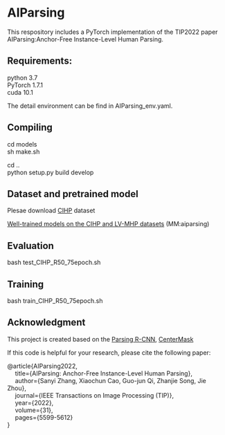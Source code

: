 # AIParsing
This respository includes a PyTorch implementation of the TIP2022 paper AIParsing:Anchor-Free Instance-Level Human Parsing. 

## Requirements:<br>
python 3.7<br>
PyTorch 1.7.1<br>
cuda 10.1 <br>

The detail environment can be find in AIParsing_env.yaml.

## Compiling<br>

cd models<br>
sh make.sh<br>

cd ..<br>
python setup.py build develop<br>


## Dataset and pretrained model<br>
Plesae download [CIHP](https://drive.google.com/open?id=1OLBd23ufm6CU8CZmLEYMdF-x2b8mRgxV) dataset<br>

[Well-trained models on the CIHP and LV-MHP datasets](https://tjueducn-my.sharepoint.com/:f:/g/personal/zhangsanyi_tju_edu_cn/EhLaPw8f2nBAsosG1FaOZ4MBkmcQkTy61SrvbOZ7jR9xHA?e=wbbmgq) (MM:aiparsing)<br>


## Evaluation<br>
bash test_CIHP_R50_75epoch.sh<br>

## Training<br>
bash train_CIHP_R50_75epoch.sh<br>

## Acknowledgment  
This project is created based on the [Parsing R-CNN](https://github.com/soeaver/Parsing-R-CNN), [CenterMask](https://github.com/youngwanLEE/CenterMask)

If this code is helpful for your research, please cite the following paper:

<p>
@article{AIParsing2022,<br>
&emsp;  title={AIParsing: Anchor-Free Instance-Level Human Parsing},<br>
&emsp;   author={Sanyi Zhang, Xiaochun Cao, Guo-jun Qi, Zhanjie Song, Jie Zhou},<br>
&emsp;       journal={IEEE Transactions on Image Processing (TIP)},<br>
&emsp;       year={2022},<br>
&emsp;       volume={31},<br>
&emsp;       pages={5599-5612}<br> 
}
  </p>

